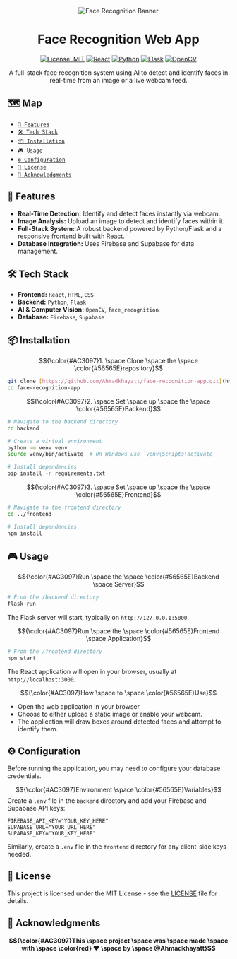 <div align="center">

![Face Recognition Banner](https://placehold.co/800x200/000000/AC3097?text=Face+Recognition+App)

# Face Recognition Web App

[![License: MIT](https://img.shields.io/badge/License-MIT-blue.svg)](https://opensource.org/licenses/MIT)
[![React](https://img.shields.io/badge/React-20232A?style=for-the-badge&logo=react&logoColor=61DAFB)]()
[![Python](https://img.shields.io/badge/Python-3776AB?style=for-the-badge&logo=python&logoColor=white)]()
[![Flask](https://img.shields.io/badge/Flask-000000?style=for-the-badge&logo=flask&logoColor=white)]()
[![OpenCV](https://img.shields.io/badge/OpenCV-5C3EE8?style=for-the-badge&logo=opencv&logoColor=white)]()

A full-stack face recognition system using AI to detect and identify faces in real-time from an image or a live webcam feed.

</div>

## 🗺️ Map
- [<code>🚀 Features</code>](#-features)
- [<code>🛠️ Tech Stack</code>](#-tech-stack)
- [<code>📦 Installation</code>](#-installation)
- [<code>🎮 Usage</code>](#-usage)
- [<code>⚙️ Configuration</code>](#-configuration)
- [<code>📝 License</code>](#-license)
- [<code>📢 Acknowledgments</code>](#-acknowledgments)

## 🚀 Features
-   **Real-Time Detection:** Identify and detect faces instantly via webcam.
-   **Image Analysis:** Upload an image to detect and identify faces within it.
-   **Full-Stack System:** A robust backend powered by Python/Flask and a responsive frontend built with React.
-   **Database Integration:** Uses Firebase and Supabase for data management.

## 🛠️ Tech Stack
-   **Frontend:** `React`, `HTML`, `CSS`
-   **Backend:** `Python`, `Flask`
-   **AI & Computer Vision:** `OpenCV`, `face_recognition`
-   **Database:** `Firebase`, `Supabase`

## 📦 Installation

$${\color{#AC3097}1. \space Clone \space the \space \color{#56565E}repository}$$
```sh
git clone [https://github.com/Ahmadkhayatt/face-recognition-app.git](https://github.com/Ahmadkhayatt/face-recognition-app.git)
cd face-recognition-app
```

$${\color{#AC3097}2. \space Set \space up \space the \space \color{#56565E}Backend}$$
```sh
# Navigate to the backend directory
cd backend

# Create a virtual environment
python -m venv venv
source venv/bin/activate  # On Windows use `venv\Scripts\activate`

# Install dependencies
pip install -r requirements.txt
```

$${\color{#AC3097}3. \space Set \space up \space the \space \color{#56565E}Frontend}$$
```sh
# Navigate to the frontend directory
cd ../frontend

# Install dependencies
npm install
```

## 🎮 Usage

$${\color{#AC3097}Run \space the \space \color{#56565E}Backend \space Server}$$
```sh
# From the /backend directory
flask run
```
The Flask server will start, typically on `http://127.0.0.1:5000`.

$${\color{#AC3097}Run \space the \space \color{#56565E}Frontend \space Application}$$
```sh
# From the /frontend directory
npm start
```
The React application will open in your browser, usually at `http://localhost:3000`.

$${\color{#AC3097}How \space to \space \color{#56565E}Use}$$
-   Open the web application in your browser.
-   Choose to either upload a static image or enable your webcam.
-   The application will draw boxes around detected faces and attempt to identify them.

## ⚙️ Configuration
Before running the application, you may need to configure your database credentials.

$${\color{#AC3097}Environment \space \color{#56565E}Variables}$$
Create a `.env` file in the `backend` directory and add your Firebase and Supabase API keys:
```
FIREBASE_API_KEY="YOUR_KEY_HERE"
SUPABASE_URL="YOUR_URL_HERE"
SUPABASE_KEY="YOUR_KEY_HERE"
```
Similarly, create a `.env` file in the `frontend` directory for any client-side keys needed.

## 📝 License
This project is licensed under the MIT License - see the [LICENSE](LICENSE) file for details.

## 📢 Acknowledgments
#### $${\color{#AC3097}This \space project \space was \space made \space with \space \color{red} ❤️ \space by \space @Ahmadkhayatt}$$
